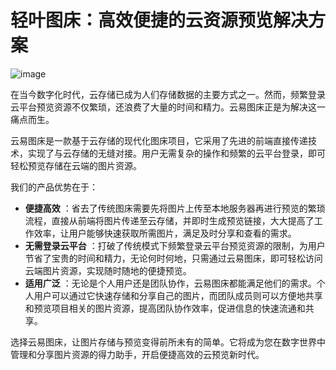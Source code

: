 # 轻叶图床：高效便捷的云资源预览解决方案

![image](https://github.com/user-attachments/assets/b87b2e7c-ea34-4ac5-8674-6647a685caca)

在当今数字化时代，云存储已成为人们存储数据的主要方式之一。然而，频繁登录云平台预览资源不仅繁琐，还浪费了大量的时间和精力。云易图床正是为解决这一痛点而生。

云易图床是一款基于云存储的现代化图床项目，它采用了先进的前端直接传递技术，实现了与云存储的无缝对接。用户无需复杂的操作和频繁的云平台登录，即可轻松预览存储在云端的图片资源。

我们的产品优势在于：

  * **便捷高效** ：省去了传统图床需要先将图片上传至本地服务器再进行预览的繁琐流程，直接从前端将图片传递至云存储，并即时生成预览链接，大大提高了工作效率，让用户能够快速获取所需图片，满足及时分享和查看的需求。
  * **无需登录云平台** ：打破了传统模式下频繁登录云平台预览资源的限制，为用户节省了宝贵的时间和精力，无论何时何地，只需通过云易图床，即可轻松访问云端图片资源，实现随时随地的便捷预览。
  * **适用广泛** ：无论是个人用户还是团队协作，云易图床都能满足他们的需求。个人用户可以通过它快速存储和分享自己的图片，而团队成员则可以方便地共享和预览项目相关的图片资源，提高团队协作效率，促进信息的快速流通和共享。

选择云易图床，让图片存储与预览变得前所未有的简单。它将成为您在数字世界中管理和分享图片资源的得力助手，开启便捷高效的云预览新时代。

